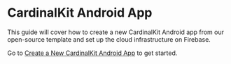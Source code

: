 # CardinalKit Android App

This guide will cover how to create a new CardinalKit Android app from our open-source template and set up the cloud infrastructure on Firebase. 

Go to [Create a New CardinalKit Android App](/cardinalkit-docs/android-app/start.html) to get started.